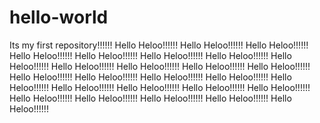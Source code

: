 # hello-world
Its my first repository!!!!!!
Hello Heloo!!!!!!
Hello Heloo!!!!!!
Hello Heloo!!!!!!
Hello Heloo!!!!!!
Hello Heloo!!!!!!
Hello Heloo!!!!!!
Hello Heloo!!!!!!
Hello Heloo!!!!!!
Hello Heloo!!!!!!
Hello Heloo!!!!!!
Hello Heloo!!!!!!
Hello Heloo!!!!!!
Hello Heloo!!!!!!
Hello Heloo!!!!!!
Hello Heloo!!!!!!
Hello Heloo!!!!!!
Hello Heloo!!!!!!
Hello Heloo!!!!!!
Hello Heloo!!!!!!
Hello Heloo!!!!!!
Hello Heloo!!!!!!
Hello Heloo!!!!!!
Hello Heloo!!!!!!
Hello Heloo!!!!!!
Hello Heloo!!!!!!
Hello Heloo!!!!!!

